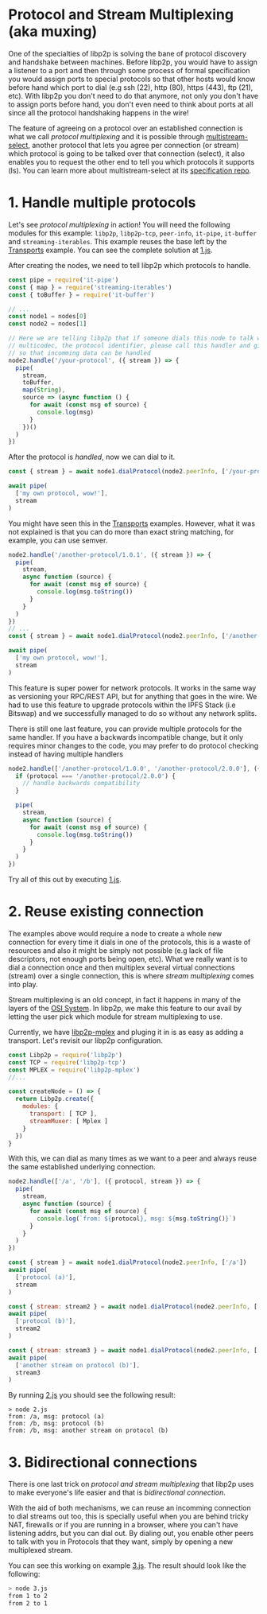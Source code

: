 # Protocol and Stream Multiplexing (aka muxing)

One of the specialties of libp2p is solving the bane of protocol discovery and handshake between machines. Before libp2p, you would have to assign a listener to a port and then through some process of formal specification you would assign ports to special protocols so that other hosts would know before hand which port to dial (e.g ssh (22), http (80), https (443), ftp (21), etc). With libp2p you don't need to do that anymore, not only you don't have to assign ports before hand, you don't even need to think about ports at all since all the protocol handshaking happens in the wire!

The feature of agreeing on a protocol over an established connection is what we call _protocol multiplexing_ and it is possible through [multistream-select](https://github.com/multiformats/multistream), another protocol that lets you agree per connection (or stream) which protocol is going to be talked over that connection (select), it also enables you to request the other end to tell you which protocols it supports (ls). You can learn more about multistream-select at its [specification repo](https://github.com/multiformats/multistream).

# 1. Handle multiple protocols

Let's see _protocol multiplexing_ in action! You will need the following modules for this example: `libp2p`, `libp2p-tcp`, `peer-info`, `it-pipe`, `it-buffer` and `streaming-iterables`. This example reuses the base left by the [Transports](../transports) example. You can see the complete solution at [1.js](./1.js).

After creating the nodes, we need to tell libp2p which protocols to handle.

```JavaScript
const pipe = require('it-pipe')
const { map } = require('streaming-iterables')
const { toBuffer } = require('it-buffer')

// ...
const node1 = nodes[0]
const node2 = nodes[1]

// Here we are telling libp2p that if someone dials this node to talk with the `/your-protocol`
// multicodec, the protocol identifier, please call this handler and give it the stream
// so that incomming data can be handled
node2.handle('/your-protocol', ({ stream }) => {
  pipe(
    stream,
    toBuffer,
    map(String),
    source => (async function () {
      for await (const msg of source) {
        console.log(msg)
      }
    })()
  )
})
```

After the protocol is _handled_, now we can dial to it.

```JavaScript
const { stream } = await node1.dialProtocol(node2.peerInfo, ['/your-protocol'])

await pipe(
  ['my own protocol, wow!'],
  stream
)
```

You might have seen this in the [Transports](../transports) examples. However, what it was not explained is that you can do more than exact string matching, for example, you can use semver.

```JavaScript
node2.handle('/another-protocol/1.0.1', ({ stream }) => {
  pipe(
    stream,
    async function (source) {
      for await (const msg of source) {
        console.log(msg.toString())
      }
    }
  )
})
// ...
const { stream } = await node1.dialProtocol(node2.peerInfo, ['/another-protocol/1.0.0'])

await pipe(
  ['my own protocol, wow!'],
  stream
)
```

This feature is super power for network protocols. It works in the same way as versioning your RPC/REST API, but for anything that goes in the wire. We had to use this feature to upgrade protocols within the IPFS Stack (i.e Bitswap) and we successfully managed to do so without any network splits.

There is still one last feature, you can provide multiple protocols for the same handler. If you have a backwards incompatible change, but it only requires minor changes to the code, you may prefer to do protocol checking instead of having multiple handlers

```JavaScript
node2.handle(['/another-protocol/1.0.0', '/another-protocol/2.0.0'], ({ protocol, stream }) => {
  if (protocol === '/another-protocol/2.0.0') {
    // handle backwards compatibility
  }

  pipe(
    stream,
    async function (source) {
      for await (const msg of source) {
        console.log(msg.toString())
      }
    }
  )
})
```

Try all of this out by executing [1.js](./1.js).

# 2. Reuse existing connection

The examples above would require a node to create a whole new connection for every time it dials in one of the protocols, this is a waste of resources and also it might be simply not possible (e.g lack of file descriptors, not enough ports being open, etc). What we really want is to dial a connection once and then multiplex several virtual connections (stream) over a single connection, this is where _stream multiplexing_ comes into play.

Stream multiplexing is an old concept, in fact it happens in many of the layers of the [OSI System](https://en.wikipedia.org/wiki/OSI_model). In libp2p, we make this feature to our avail by letting the user pick which module for stream multiplexing to use.

Currently, we have [libp2p-mplex](https://github.com/libp2p/js-libp2p-mplex) and pluging it in is as easy as adding a transport. Let's revisit our libp2p configuration.

```JavaScript
const Libp2p = require('libp2p')
const TCP = require('libp2p-tcp')
const MPLEX = require('libp2p-mplex')
//...

const createNode = () => {
  return Libp2p.create({
    modules: {
      transport: [ TCP ],
      streamMuxer: [ Mplex ]
    }
  })
}
```

With this, we can dial as many times as we want to a peer and always reuse the same established underlying connection.

```JavaScript
node2.handle(['/a', '/b'], ({ protocol, stream }) => {
  pipe(
    stream,
    async function (source) {
      for await (const msg of source) {
        console.log(`from: ${protocol}, msg: ${msg.toString()}`)
      }
    }
  )
})

const { stream } = await node1.dialProtocol(node2.peerInfo, ['/a'])
await pipe(
  ['protocol (a)'],
  stream
)

const { stream: stream2 } = await node1.dialProtocol(node2.peerInfo, ['/b'])
await pipe(
  ['protocol (b)'],
  stream2
)

const { stream: stream3 } = await node1.dialProtocol(node2.peerInfo, ['/b'])
await pipe(
  ['another stream on protocol (b)'],
  stream3
)
```

By running [2.js](./2.js) you should see the following result:

```
> node 2.js
from: /a, msg: protocol (a)
from: /b, msg: protocol (b)
from: /b, msg: another stream on protocol (b)
```

# 3. Bidirectional connections

There is one last trick on _protocol and stream multiplexing_ that libp2p uses to make everyone's life easier and that is _bidirectional connection_.

With the aid of both mechanisms, we can reuse an incomming connection to dial streams out too, this is specially useful when you are behind tricky NAT, firewalls or if you are running in a browser, where you can't have listening addrs, but you can dial out. By dialing out, you enable other peers to talk with you in Protocols that they want, simply by opening a new multiplexed stream.

You can see this working on example [3.js](./3.js). The result should look like the following:

```Bash
> node 3.js
from 1 to 2
from 2 to 1
```
